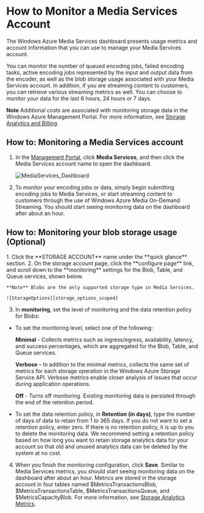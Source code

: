 ﻿<properties linkid="manage-services-mediaservices-monitor-a-media-services-account" urlDisplayName="How to monitor" pageTitle="Monitor a Media Services Account - Windows Azure" title="Monitor a Media Services Account - Windows Azure" metaKeywords="" description="Describes how to configure monitoring for your Media Services account in Windows Azure." metaCanonical="" disqusComments="1" umbracoNaviHide="0" writer="migree" />



<h1><a id="monitormediaservicesaccount"></a>How to Monitor a Media Services Account</h1>
The Windows Azure Media Services dashboard presents usage metrics and account information that you can use to manage your Media Services account.

You can monitor the number of queued encoding jobs, failed encoding tasks, active encoding jobs represented by the input and output data from the encoder, as well as the blob storage usage associated with your Media Services account. In addition, if you are streaming content to customers, you can retrieve various streaming metrics as well. You can choose to monitor your data for the last 6 hours, 24 hours or 7 days.
 
**Note**   Additional costs are associated with monitoring storage data in the Windows Azure Management Portal. For more information, see [Storage Analytics and Billing](http://go.microsoft.com/fwlink/?LinkId=256667).

<h2><a id="configuremonitoring"></a>How to: Monitoring a Media Services account</h2>

1. In the [Management Portal](http://go.microsoft.com/fwlink/?LinkID=256666), click **Media Services**, and then click the Media Services account name to open the dashboard. 

	![MediaServices_Dashboard][dashboard]

2. To monitor your encoding jobs or data, simply begin submitting encoding jobs to Media Services, or start streaming content to customers through the use of Windows Azure Media On-Demand Streaming. You should start seeing monitoring data on the dashboard after about an hour.

<h2><a id="configuringstorage"></a>How to: Monitoring your blob storage usage (Optional)</h2>
1. Click the **STORAGE ACCOUNT** name under the **quick glance** section.
2. On the storage account page, click the **configure page** link, and scroll down to the **monitoring** settings for the Blob, Table, and Queue services, shown below.

	**Note** Blobs are the only supported storage type in Media Services.

	![StorageOptions][storage_options_scoped]

3. In **monitoring**, set the level of monitoring and the data retention policy for Blobs:

-  To set the monitoring level, select one of the following:

      **Minimal** - Collects metrics such as ingress/egress, availability, latency, and success percentages, which are aggregated for the Blob, Table, and Queue services.

      **Verbose** – In addition to the minimal metrics, collects the same set of metrics for each storage operation in the Windows Azure Storage Service API. Verbose metrics enable closer analysis of issues that occur during application operations. 

      **Off** - Turns off monitoring. Existing monitoring data is persisted through the end of the retention period.

- To set the data retention policy, in **Retention (in days)**, type the number of days of data to retain from 1 to 365 days. If you do not want to set a retention policy, enter zero. If there is no retention policy, it is up to you to delete the monitoring data. We recommend setting a retention policy based on how long you want to retain storage analytics data for your account so that old and unused analytics data can be deleted by the system at no cost.

4. When you finish the monitoring configuration, click **Save**.
Similar to Media Services metrics, you should start seeing monitoring data on the dashboard after about an hour.
Metrics are stored in the storage account in four tables named $MetricsTransactionsBlob, $MetricsTransactionsTable, $MetricsTransactionsQueue, and $MetricsCapacityBlob. For more information, see [Storage Analytics Metrics](http://go.microsoft.com/fwlink/?LinkId=256668).


<!-- Images -->
[dashboard]: ../media/media-services-dashboard.png
[storage_options_scoped]: ../media/storagemonitoringoptions_scoped.png
[monitoring]: ../media/WAMS_Monitor.png

